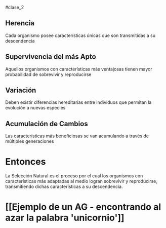 #clase_2 
## Herencia
Cada organismo posee características únicas que son transmitidas a su descendencia
## Supervivencia del más Apto
Aquellos organismos con características más ventajosas tienen mayor probabilidad de sobrevivir y reproducirse
## Variación
Deben existir diferencias hereditarias entre individuos que permitan la evolución a nuevas especies
## Acumulación de Cambios
Las características más beneficiosas se van acumulando a través de múltiples generaciones

# Entonces
La Selección Natural es el proceso por el cual los organismos con características más adaptadas al medio logran sobrevivir y reproducirse, transmitiendo dichas características a su descendencia.

# [[Ejemplo de un AG - encontrando al azar la palabra 'unicornio']]